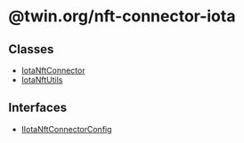 # @twin.org/nft-connector-iota

## Classes

- [IotaNftConnector](classes/IotaNftConnector.md)
- [IotaNftUtils](classes/IotaNftUtils.md)

## Interfaces

- [IIotaNftConnectorConfig](interfaces/IIotaNftConnectorConfig.md)
